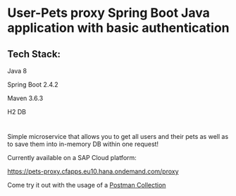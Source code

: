 # User-Pets proxy Spring Boot Java application with basic authentication
## Tech Stack:

Java 8

Spring Boot 2.4.2

Maven 3.6.3

H2 DB

#

Simple microservice that allows you to get all users and their pets as well as to save them into in-memory DB within one request!

Currently available on a SAP Cloud platform: 

https://pets-proxy.cfapps.eu10.hana.ondemand.com/proxy

Come try it out with the usage of a [Postman Collection](../main/proxy-pets.postman_collection.json)
